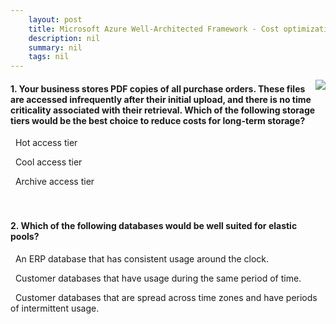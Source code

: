 ```yaml
---
    layout: post
    title: Microsoft Azure Well-Architected Framework - Cost optimization - Maximize efficiency of cloud spend
    description: nil
    summary: nil
    tags: nil
---
```



 <a target="_blank" href="https://docs.microsoft.com/en-us/learn/modules/azure-well-architected-cost-optimization/5-maximize-efficiency-of-cloud-spend/"><i class="fas fa-external-link-alt"></i> </a>
 <img align="right" src="https://docs.microsoft.com/en-us/learn/achievements/azure-well-architected-cost-optimization.svg">
####  1. Your business stores PDF copies of all purchase orders. These files are accessed infrequently after their initial upload, and there is no time criticality associated with their retrieval. Which of the following storage tiers would be the best choice to reduce costs for long-term storage?


<i class='far fa-square'></i> &nbsp;&nbsp;Hot access tier

<i class='far fa-square'></i> &nbsp;&nbsp;Cool access tier

<i class='fas fa-check-square' style='color: Dodgerblue;'></i> &nbsp;&nbsp;Archive access tier
<br />
<br />
<br />

####  2. Which of the following databases would be well suited for elastic pools?


<i class='far fa-square'></i> &nbsp;&nbsp;An ERP database that has consistent usage around the clock.

<i class='far fa-square'></i> &nbsp;&nbsp;Customer databases that have usage during the same period of time.

<i class='fas fa-check-square' style='color: Dodgerblue;'></i> &nbsp;&nbsp;Customer databases that are spread across time zones and have periods of intermittent usage.
<br />
<br />
<br />
